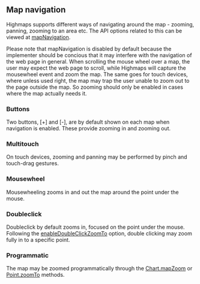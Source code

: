 Map navigation
--------------

Highmaps supports different ways of navigating around the map - zooming, panning, zooming to an area etc. The API options related to this can be viewed at [mapNavigation](https://api.highcharts.com/highmaps/mapNavigation).

Please note that mapNavigation is disabled by default because the implementer should be concious that it may interfere with the navigation of the web page in general. When scrolling the mouse wheel over a map, the user may expect the web page to scroll, while Highmaps will capture the mousewheel event and zoom the map. The same goes for touch devices, where unless used right, the map may trap the user unable to zoom out to the page outside the map. So zooming should only be enabled in cases where the map actually needs it.

### Buttons

Two buttons, \[+\] and \[-\], are by default shown on each map when navigation is enabled. These provide zooming in and zooming out.

### Multitouch

On touch devices, zooming and panning may be performed by pinch and touch-drag gestures.

### Mousewheel

Mousewheeling zooms in and out the map around the point under the mouse.

### Doubleclick

Doubleclick by default zooms in, focused on the point under the mouse. Following the [enableDoubleClickZoomTo](https://api.highcharts.com/highmaps/mapNavigation.enableDoubleClickZoomTo) option, double clicking may zoom fully in to a specific point.

### Programmatic

The map may be zoomed programmatically through the [Chart.mapZoom](https://api.highcharts.com/class-reference/Highcharts.Chart#mapZoom) or [Point.zoomTo](https://api.highcharts.com/class-reference/Highcharts.Point#zoomTo) methods.
